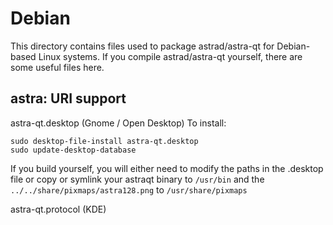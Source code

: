 
Debian
====================
This directory contains files used to package astrad/astra-qt
for Debian-based Linux systems. If you compile astrad/astra-qt yourself, there are some useful files here.

## astra: URI support ##


astra-qt.desktop  (Gnome / Open Desktop)
To install:

	sudo desktop-file-install astra-qt.desktop
	sudo update-desktop-database

If you build yourself, you will either need to modify the paths in
the .desktop file or copy or symlink your astraqt binary to `/usr/bin`
and the `../../share/pixmaps/astra128.png` to `/usr/share/pixmaps`

astra-qt.protocol (KDE)

